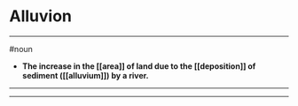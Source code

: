 # Alluvion
---
#noun
- **The increase in the [[area]] of land due to the [[deposition]] of sediment ([[alluvium]]) by a river.**
---
---
